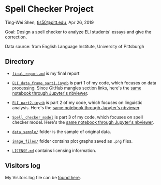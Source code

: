 # Spell Checker Project

Ting-Wei Shen, tis50@pitt.edu, Apr 26, 2019  

Goal: Design a spell checker to analyze ELI students' essays and give the correction.

Data source: from English Language Institute, University of Pittsburgh

## Directory

* [`final_report.md`](final_report.md) is my final report

* [`ELI_data_frame_part1.ipynb`](ELI_data_frame_part1.ipynb) is part 1 of my code, which focuses on data processing. Since GitHub mangles section links, here's the [same notebook through Jupyter's nbviewer](https://nbviewer.jupyter.org/github/Data-Science-for-Linguists-2019/Spell-Checker/blob/master/ELI_data_frame_part1.ipynb).

* [`ELI_part2.ipynb`](ELI_part2.ipynb) is part 2 of my code, which focuses on linguistic analysis. Here's the [same notebook through Jupyter's nbviewer](https://nbviewer.jupyter.org/github/Data-Science-for-Linguists-2019/Spell-Checker/blob/master/ELI_part2.ipynb).

* [`Spell_checker_model`](Spell_checker_model.ipynb) is part 3 of my code, which focuses on spell checker model. Here's the [same notebook through Jupyter's nbviewer](https://nbviewer.jupyter.org/github/Data-Science-for-Linguists-2019/Spell-Checker/blob/master/spell.ipynb).

* [`data_sample/`](data_sample) folder is the sample of original data.

* [`image_files/`](image_files) folder contains plot graphs saved as `.png` files.

* [`LICENSE.md`](LICENSE.md) contains licensing information.

## Visitors log
My Visitors log file can be [found here](https://github.com/Data-Science-for-Linguists-2019/Class-Plaza/blob/master/guestbooks/guestbook_tingwei.md).
